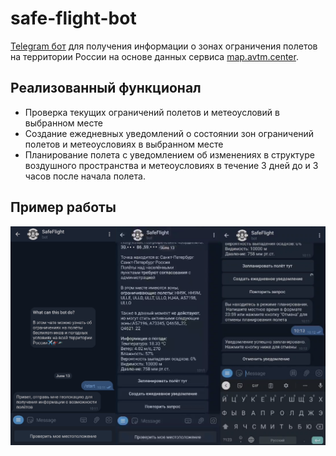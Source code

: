 # safe-flight-bot
[Telegram бот](https://t.me/safe_flight_bot) для получения информации о зонах ограничения полетов на территории России на основе данных сервиса [map.avtm.center](https://map.avtm.center/).

## Реализованный функционал
* Проверка текущих ограничений полетов и метеоусловий в выбранном месте 
* Создание ежедневных уведомлений о состоянии зон ограничений полетов и метеоусловиях в выбранном месте
* Планирование полета с уведомлением об изменениях в структуре воздушного пространства и метеоусловиях в течение 3 дней до и 3 часов после начала полета.
## Пример работы
![bot demonstration1](img/img.png)
